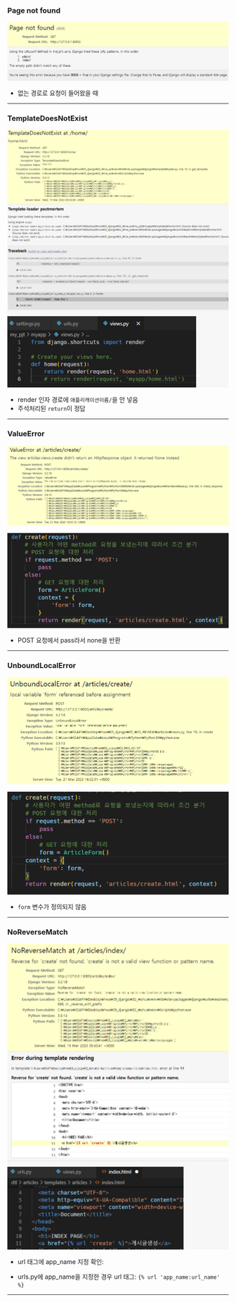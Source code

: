 ### Page not found

![](00_ERROR_PAGE_assets/c01a1a8811475e28435050c96c737450004a2e83.png)

- 없는 경로로 요청이 들어왔을 때

---

### TemplateDoesNotExist

![](00_ERROR_PAGE_assets/52c8af1a3faafc028696ae0e111a96d490ad9908.png)

- render 인자 경로에 `애플리캐이션이름/`을 안 넣음
- 주석처리된 `return`이 정답

---

### ValueError

![](00_ERROR_PAGE_assets/bc15a533f231ec723cff01d09f2b4f4a4027b0ad.png)

![](00_ERROR_PAGE_assets/dbda177752d86f88f069aa991a1d58ff6ec5329d.png)

- POST 요청에서 pass라서 none을 반환

---

### UnboundLocalError

![](00_ERROR_PAGE_assets/e5433d082d39293b8455c902c9f4bb2a4facf53b.png)

![](00_ERROR_PAGE_assets/bc1156f639d36ce1094910751b4ecb80dc3915b8.png)

- `form` 변수가 정의되지 않음

---

### NoReverseMatch

![](00_ERROR_PAGE_assets/2023-03-21-22-16-44-image.png)

- url 태그에 app_name 지정 확인:

- urls.py에 app_name을 지정한 경우 url 태그: `{% url 'app_name:url_name' %}`

---

### 
